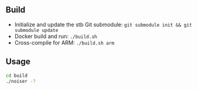 ## Build
- Initialize and update the stb Git submodule: `git submodule init && git submodule update`
- Docker build and run: `./build.sh`
- Cross-compile for ARM: `./build.sh arm`

## Usage
```bash
cd build
./noiser -?
```